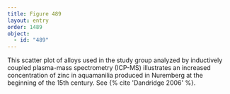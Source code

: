 ```yaml
---
title: Figure 489
layout: entry
order: 1489
object:
  - id: "489"
---
```


This scatter plot of alloys used in the study group analyzed by inductively coupled plasma-mass spectrometry (ICP-MS) illustrates an increased concentration of zinc in aquamanilia produced in Nuremberg at the beginning of the 15th century. See {% cite 'Dandridge 2006' %}.
